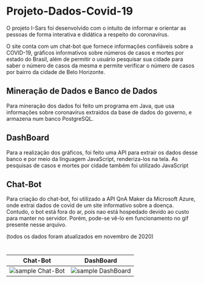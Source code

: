 # Projeto-Dados-Covid-19

O projeto I-Sars foi desenvolvido com o intuito de informar e orientar as pessoas de forma interativa e didática a respeito do coronavírus.

O site conta com um chat-bot que fornece informações confiáveis sobre a COVID-19, gráficos informativos sobre números de casos e mortes por estado do Brasil, além de permitir o usuário pesquisar sua cidade para saber o número de casos da mesma e permite verificar o número de casos por bairro da cidade de Belo Horizonte.

## Mineração de Dados e Banco de Dados

Para mineração dos dados foi feito um programa em Java, que usa informações sobre coronavírus extraidos da base de dados do governo, e armazena num banco PostgreSQL.

## DashBoard

Para a realização dos gráficos, foi feito uma API para extrair os dados desse banco e por meio da linguagem JavaScript, renderiza-los na tela. As pesquisas de casos e mortes por cidade também foi utilizado JavaScript

## Chat-Bot

Para criação do chat-bot, foi utilizado a API QnA Maker da Microsoft Azure, onde extrai dados de covid de um site informativo sobre a doença. Contudo, o bot está fora do ar, pois nao está hospedado devido ao custo para manter no servidor. Porém, pode-se vê-lo em funcionamento no gif presente nesse arquivo.

(todos os dados foram atualizados em novembro de 2020)

# 
|Chat-Bot|DashBoard
| --- | --- |
| ![sample Chat-Bot](https://i.imgur.com/7Aki831.gif) | ![sample DashBoard](https://i.imgur.com/lRMHiJt.gif) |
